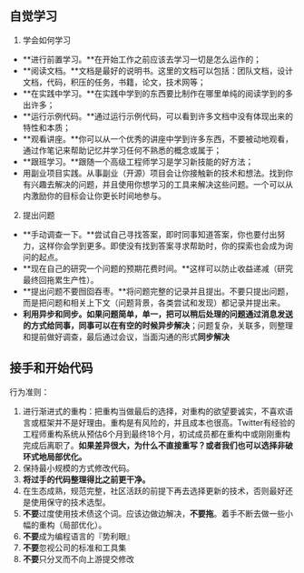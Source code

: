 ## 自觉学习

1. 学会如何学习

- **进行前置学习。**在开始工作之前应该去学习一切是怎么运作的；
- **阅读文档。**文档是最好的说明书。这里的文档可以包括：团队文档，设计文档，代码，积压的任务，书籍，论文，技术网等；
- **在实践中学习。**在实践中学到的东西要比制作在哪里单纯的阅读学到的多出许多；
- **运行示例代码。**通过运行示例代码，可以看到许多文档中没有体现出来的特性和本质；
- **观看讲座。**你可以从一个优秀的讲座中学到许多东西，不要被动地观看，通过作笔记来帮助记忆并学习任何不熟悉的概念或属于；
- **跟班学习。**跟随一个高级工程师学习是学习新技能的好方法；
- 用副业项目实践。从事副业（开源）项目会让你接触新的技术和想法。找到你有兴趣去解决的问题，并且使用你想学习的工具来解决这些问题。一个可以从内激励你的目标会让你更长时间地参与。

2. 提出问题

- **手动调查一下。**尝试自己寻找答案，即时同事知道答案，你也要付出努力，这样你会学到更多。即使没有找到答案寻求帮助时，你的探索也会成为询问的起点。
- **现在自己的研究一个问题的预期花费时间。**这样可以防止收益递减（研究最终回拖累生产性）。
- **提出问题不要囫囵吞枣。**将问题完整的记录并且提出。不要只提出问题，而是把问题和相关上下文（问题背景，各类尝试和发现）都记录并提出来。
- **利用异步和同步。**如果问题简单，单一，把可以稍后处理的问题通过消息发送的方式给同事，同事可以在有空的时候**异步解决**；问题复杂，关联多，则整理和提前做好调查，最后通过会议，当面沟通的形式**同步解决**

## 接手和开始代码

行为准则：

1. 进行渐进式的重构：把重构当做最后的选择，对重构的欲望要诚实，不喜欢语言或框架并不是好理由。重构是有风险的，并且成本也很高。Twitter有经验的工程师重构系统从预估6个月到最终18个月，初试成员都在重构中或刚刚重构完成后离职了。**如果差异很大，为什么不直接重写？或者我们也可以选择非破环式地局部优化。**
1. 保持最小规模的方式修改代码。
1. **将过手的代码整理得比之前更干净。**
1. 在生态成熟，规范完整，社区活跃的前提下再去选择更新的技术，否则最好还是使用保守的技术选型。
1. **不要**过度使用技术债这个词。应该边做边解决，**不要拖**。着手不断去做一些小幅的重构（局部优化）。
1. **不要**成为编程语言的『势利眼』
1. **不要**忽视公司的标准和工具集
1. **不要**只分叉而不向上游提交修改

